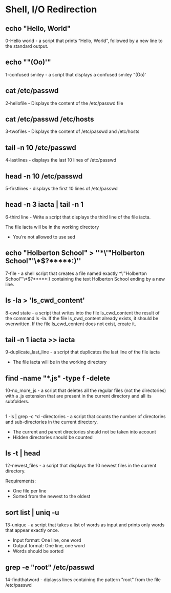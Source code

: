 # Shell, I/O Redirection
## echo "Hello, World"
0-Hello world - a script that prints “Hello, World”, followed by a new line to the standard output.
## echo "\"(Oo)'"
1-confused smiley - a script that displays a confused smiley "(Ôo)'
## cat /etc/passwd
2-hellofile - Displays the content of the /etc/passwd file
## cat /etc/passwd /etc/hosts
3-twofiles - Displays the content of /etc/passwd and /etc/hosts
## tail -n 10 /etc/passwd
4-lastlines - displays the last 10 lines of /etc/passwd
## head -n 10 /etc/passwd
5-firstlines - displays the first 10 lines of /etc/passwd
## head -n 3 iacta | tail -n 1
6-third line - Write a script that displays the third line of the file iacta.

The file iacta will be in the working directory

* You’re not allowed to use sed
## echo "Holberton School" >  ''\*\\'\"Holberton School\"\'\\*\$\?\*\*\*\*\*\:\)''
7-file - a shell script that creates a file named exactly \*\\'"Holberton School"\'\\*$\?\*\*\*\*\*:) containing the text Holberton School ending by a new line.
## ls -la > 'ls_cwd_content'
8-cwd state - a script that writes into the file ls_cwd_content the result of the command ls -la. If the file ls_cwd_content already exists, it should be overwritten. If the file ls_cwd_content does not exist, create it.
## tail -n 1 iacta >> iacta
9-duplicate_last_line - a script that duplicates the last line of the file iacta

* The file iacta will be in the working directory
## find -name "*.js" -type f -delete 
10-no_more_js - a script that deletes all the regular files (not the directories) with a .js extension that are present in the current directory and all its subfolders.
## 
1 -ls | grep -c ^d -directories - a script that counts the number of directories and sub-directories in the current directory.

* The current and parent directories should not be taken into account
* Hidden directories should be counted
## ls -t | head
12-newest_files - a script that displays the 10 newest files in the current directory.

Requirements:

* One file per line
* Sorted from the newest to the oldest
## sort list | uniq -u
13-unique - a script that takes a list of words as input and prints only words that appear exactly once.

* Input format: One line, one word
* Output format: One line, one word
* Words should be sorted
## grep -e "root" /etc/passwd
14-findthatword - diplayss lines containing the pattern "root" from the file /etc/passwd
